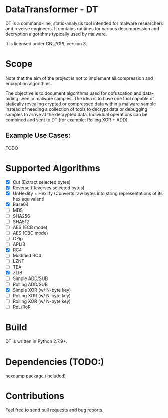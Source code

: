 
# DataTransformer - DT

DT is a command-line, static-analysis tool intended for malware researchers and reverse engineers.
It contains routines for various decompression and decryption algorithms typically used by malware.

It is licensed under GNU/GPL version 3.

# Scope

Note that the aim of the project is not to implement all compression and encryption algorithms.

The objective is to document algorithms used for obfuscation and data-hiding seen in malware samples. The idea is to have one tool capable of statically revealing crypted or compressed data within a malware sample instead of needing a collection of tools to decrypt data or debugging samples to arrive at the decrypted data. Individual operations can be combined and sent to DT (for example: Rolling XOR + ADD).

## Example Use Cases:

TODO

# Supported Algorithms
- [x] Cut (Extract selected bytes)
- [x] Reverse (Reverses selected bytes)
- [x] UnHexlify + Hexlify (Converts raw bytes into string representations of its hex equivalent)
- [x] Base64
- [ ] MD5
- [ ] SHA256
- [ ] SHA512
- [ ] AES (ECB mode)
- [ ] AES (CBC mode)
- [ ] GZip
- [ ] APLIB
- [x] RC4
- [ ] Modified RC4
- [ ] LZNT
- [ ] TEA
- [x] ZLIB
- [ ] Simple ADD/SUB
- [ ] Rolling ADD/SUB
- [x] Simple XOR (w/ N-byte key)
- [ ] Rolling XOR (w/ N-byte key)
- [ ] Rolling XOR (w/ N-byte key)
- [ ] RoL/RoR

# Build

DT is written in Python 2.7.9+.

# Dependencies (TODO:)

[hexdump package (included)](https://pypi.python.org/pypi/hexdump)


# Contributions

Feel free to send pull requests and bug reports.
